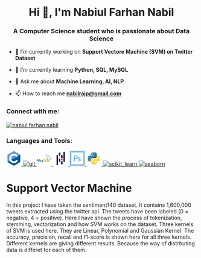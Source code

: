 <h1 align="center">Hi 👋, I'm Nabiul Farhan Nabil</h1>
<h3 align="center">A Computer Science student who is passionate about Data Science</h3>

- 🔭 I’m currently working on **Support Vectore Machine (SVM) on Twitter Dataset**

- 🌱 I’m currently learning **Python, SQL, MySQL**

- 💬 Ask me about **Machine Learning, AI, NLP**

- 📫 How to reach me **nabilrajp@gmail.com**

<h3 align="left">Connect with me:</h3>
<p align="left">
<a href="https://linkedin.com/in/nabiul-farhan-nabil-744999148/" target="blank"><img align="center" src="https://raw.githubusercontent.com/rahuldkjain/github-profile-readme-generator/master/src/images/icons/Social/linked-in-alt.svg" alt="nabiul farhan nabil" height="30" width="40" /></a>
</p>

<h3 align="left">Languages and Tools:</h3>
<p align="left"> <a href="https://www.cprogramming.com/" target="_blank" rel="noreferrer"> <img src="https://raw.githubusercontent.com/devicons/devicon/master/icons/c/c-original.svg" alt="c" width="40" height="40"/> </a> <a href="https://git-scm.com/" target="_blank" rel="noreferrer"> <img src="https://www.vectorlogo.zone/logos/git-scm/git-scm-icon.svg" alt="git" width="40" height="40"/> </a> <a href="https://www.mysql.com/" target="_blank" rel="noreferrer"> <img src="https://raw.githubusercontent.com/devicons/devicon/master/icons/mysql/mysql-original-wordmark.svg" alt="mysql" width="40" height="40"/> </a> <a href="https://pandas.pydata.org/" target="_blank" rel="noreferrer"> <img src="https://raw.githubusercontent.com/devicons/devicon/2ae2a900d2f041da66e950e4d48052658d850630/icons/pandas/pandas-original.svg" alt="pandas" width="40" height="40"/> </a> <a href="https://www.photoshop.com/en" target="_blank" rel="noreferrer"> <img src="https://raw.githubusercontent.com/devicons/devicon/master/icons/photoshop/photoshop-line.svg" alt="photoshop" width="40" height="40"/> </a> <a href="https://www.python.org" target="_blank" rel="noreferrer"> <img src="https://raw.githubusercontent.com/devicons/devicon/master/icons/python/python-original.svg" alt="python" width="40" height="40"/> </a> <a href="https://scikit-learn.org/" target="_blank" rel="noreferrer"> <img src="https://upload.wikimedia.org/wikipedia/commons/0/05/Scikit_learn_logo_small.svg" alt="scikit_learn" width="40" height="40"/> </a> <a href="https://seaborn.pydata.org/" target="_blank" rel="noreferrer"> <img src="https://seaborn.pydata.org/_images/logo-mark-lightbg.svg" alt="seaborn" width="40" height="40"/> </a> </p>



# Support Vector Machine
In this project I have taken the sentiment140 dataset. It contains 1,600,000 tweets extracted using the twitter api. The tweets have been labeled (0 = negative, 4 = positive). 
Here I have shown the process of tokenization, stemming, vectorization and how SVM works on the dataset. Three kernels of SVM is used here. They are Linear, Polynomial and Gaussian Kernel. The accuracy, precision, recall and f1-score is shown here for all three kernels. Different kernels are giving different results. Because the way of distrbuting data is differet for each of them. 
